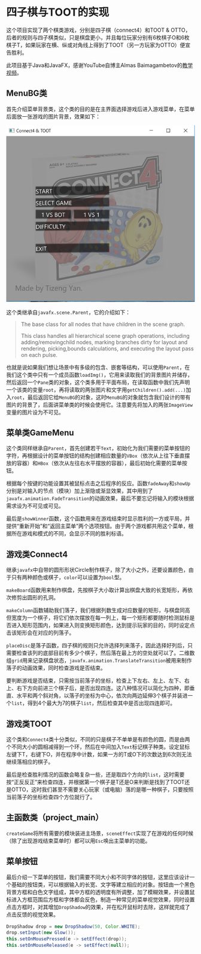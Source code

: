 # 四子棋与TOOT的实现

这个项目实现了两个棋类游戏，分别是四子棋（connect4）和TOOT & OTTO，后者的规则与四子棋类似，只是棋盘更小，并且每位玩家分别有6枚棋子O和6枚棋子T，如果玩家在横、纵或对角线上得到了TOOT（另一方玩家为OTTO）便宣告胜利。

此项目基于Java和JavaFX，感谢YouTube自博主Almas Baimagambetov的[教学视频](https://www.youtube.com/watch?v=B5H_t0A_C14)。

## MenuBG类

首先介绍菜单背景类，这个类的目的是在主界面选择游戏后进入游戏菜单，在菜单后面放一张游戏的图片背景，效果如下：

![connect4_menuBG](https://github.com/tizengyan/images/raw/master/connect4_menuBG.png)

这个类继承自`javafx.scene.Parent`，它的介绍如下：

>The base class for all nodes that have children in the scene graph.
> 
>This class handles all hierarchical scene graph operations, including adding/removingchild nodes, marking branches dirty for layout and rendering, picking,bounds calculations, and executing the layout pass on each pulse.

也就是说如果我们想让场景中有多级的包含、嵌套等结构，可以使用`Parent`，在我们这个类中只有一个成员函数`loadImg()`，它用来读取我们的背景图片并储存，然后返回一个`Pane`类的对象，这个类多用于平面布局，在读取函数中我们先声明一个该类的变量`root`，再将读取的两张图片和文字用`getChildren().add(...)`加入`root`，最后返回它给`MenuBG`的对象，这时`MenuBG`的对象就包含我们设计的带有图片的背景了，后面讲菜单类的时候会使用它。注意要先将加入的两张`ImageView`变量的图片设为不可见。

## 菜单类GameMenu

这个类同样继承自`Parent`，首先创建若干`Text`，初始化为我们需要的菜单按钮的字符，再根据设计的菜单按钮的结构创建相应数量的`VBox`（依次从上往下垂直摆放的容器）和`HBox`（依次从左往右水平摆放的容器），最后初始化需要的菜单按钮。

根据每个按键的功能设置其被鼠标点击之后程序的反应。函数`fadeAway`和`showUp`分别是对输入的节点（模块）加上渐隐或渐显效果，其中用到了`javafx.animation.FadeTransition`的动画效果，最后不要忘记将输入的模块根据需求设为不可见或可见。

最后是`showWinner`函数，这个函数用来在游戏结束时显示胜利的一方或平局，并提供“重新开始”和“返回主菜单”两个选项按钮。由于两个游戏都共用这个菜单，根据所在游戏和模式的不同，会显示不同的胜利标语。

## 游戏类Connect4

继承`javafx`中自带的圆形形状Circle制作棋子，除了大小之外，还要设置颜色，由于只有两种颜色或棋子，`color`可以设置为`bool`型。

`makeBoard`函数用来制作棋盘，先按棋子大小取计算出棋盘大致的长宽矩形，再依次修剪出圆形的孔洞。

`makeColumn`函数辅助我们落子，我们根据列数生成对应数量的矩形，与棋盘同高但宽度为一个棋子，将它们依次摆放在每一列上，每一个矩形都要随时检测鼠标是否进入矩形范围内，如果进入则变换矩形颜色，达到提示玩家的目的，同时设定点击该矩形会在对应的列落子。

`placeDisc`是落子函数，四子棋的规则只允许选择列来落子，因此选择好列后，只需要检查该列的底部目前有多少个棋子，然后落在最上方的空处就可以了。二维数组`grid`用来记录棋盘状态，`javafx.animation.TranslateTransition`被用来制作落子的动画效果，同时检查游戏是否结束。

要判断游戏是否结束，只需按当前落子的坐标，检查上下左右、左上、左下、右上、右下方向前进三个棋子后，是否出现四连。这八种情况可以简化为四种，即垂直、水平和两个斜对角，以落子的坐标为中心，依次向两边延伸3个棋子并装进一个`list`，得到4个最大为7的棋子`list`，然后检查其中是否出现四连即可。

## 游戏类TOOT

这个类和`Connect4`类十分类似，不同的只是棋子不单单是有颜色的圆，而是由两个不同大小的圆相减得到一个环，然后在中间加入`Text`标记棋子种类。设定鼠标左键下T，右键下O，并在程序中计数，如果一方的T或O下的次数达到6次则无法继续落相应的棋子。

最后是检查胜利情况的函数会略复杂一些，还是取四个方向的`list`，这时需要按“正反反正”来检查四连，并根据第一个棋子是T还是O来判断是找到了TOOT还是OTTO，这时我们甚至不需要关心玩家（或电脑）落的是哪一种棋子，只要按照当前落子的坐标检查四个方位就行了。

## 主函数类（project_main）

`createGame`将所有需要的模块装进主场景，`sceneEffect`实现了在游戏的任何时候（除了出现游戏结束菜单时）都可以用`Esc`唤出主菜单的功能。

## 菜单按钮

最后介绍一下菜单的按钮，我们需要不同大小和不同字体的按钮，这里应该设计一个基础的按钮类，可以根据输入的长宽、文字等建立相应的对象。按钮由一个黑色背景方框和白色文字组成，其中方框的透明度有所调整，加了模糊效果，并设置鼠标进入方框范围后方框和字体都会反色，制造一种常见的菜单视觉效果，同时设置点击方框时，对其增加`DropShadow`的效果，并在松开鼠标时去除，这样就完成了点击反馈的视觉效果。

```java
DropShadow drop = new DropShadow(50, Color.WHITE);
drop.setInput(new Glow());
this.setOnMousePressed(e -> setEffect(drop));
this.setOnMouseReleased(e -> setEffect(null));
```